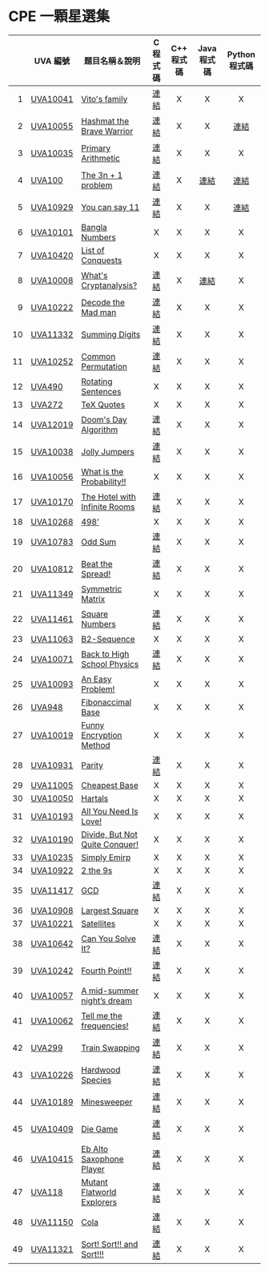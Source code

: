 # CPE 一顆星選集
|   | UVA 編號 | 題目名稱＆說明 | C 程式碼 | C++ 程式碼 | Java 程式碼 | Python 程式碼 |
|--:|----------|----------------|:--------:|:----------:|:-----------:|:-------------:|
| 1 | [UVA10041](https://onlinejudge.org/index.php?option=com_onlinejudge&Itemid=8&category=12&page=show_problem&problem=982) | [Vito's family](UVA10041%20-%20Vito's%20family) | [連結](UVA10041%20-%20Vito's%20family/main.c) | X | X | X |
| 2 | [UVA10055](https://onlinejudge.org/index.php?option=com_onlinejudge&Itemid=8&category=12&page=show_problem&problem=996) | [Hashmat the Brave Warrior](UVA10055%20-%20Hashmat%20the%20brave%20warrior) | [連結](UVA10055%20-%20Hashmat%20the%20brave%20warrior/main.c) | X | X | [連結](UVA10055%20-%20Hashmat%20the%20brave%20warrior/main.py) |
| 3 | [UVA10035](https://onlinejudge.org/index.php?option=com_onlinejudge&Itemid=8&category=12&page=show_problem&problem=976) | [Primary Arithmetic](UVA10035%20-%20Primary%20Arithmetic) | [連結](UVA10035%20-%20Primary%20Arithmetic/main.c) | X | X | X |
| 4 | [UVA100](https://onlinejudge.org/index.php?option=com_onlinejudge&Itemid=8&category=3&page=show_problem&problem=36) | [The 3n + 1 problem](UVA100%20-%20The%203n%20+%201%20problem) | [連結](UVA100%20-%20The%203n%20+%201%20problem/main.c) | X | [連結](UVA100%20-%20The%203n%20+%201%20problem/main.java) | [連結](UVA100%20-%20The%203n%20+%201%20problem/main.py) |
| 5 | [UVA10929](https://onlinejudge.org/index.php?option=com_onlinejudge&Itemid=8&category=21&page=show_problem&problem=1870) | [You can say 11](UVA10929%20-%20You%20can%20say%2011) | [連結](UVA10929%20-%20You%20can%20say%2011/main.c) | X | X | [連結](UVA10929%20-%20You%20can%20say%2011/main.py) |
| 6 | [UVA10101](https://onlinejudge.org/index.php?option=com_onlinejudge&Itemid=8&category=13&page=show_problem&problem=1042) | [Bangla Numbers](UVA10101%20-%20Bangla%20Numbers) | X | X | X | X |
| 7 | [UVA10420](https://onlinejudge.org/index.php?option=com_onlinejudge&Itemid=8&category=16&page=show_problem&problem=1361) | [List of Conquests](UVA10420%20-%20List%20of%20Conquests) | X | X | X | X |
| 8 | [UVA10008](https://onlinejudge.org/index.php?option=com_onlinejudge&Itemid=8&category=12&page=show_problem&problem=949) | [What's Cryptanalysis?](UVA10008%20-%20What's%20Cryptanalysis) | [連結](UVA10008%20-%20What's%20Cryptanalysis/main.c) | X | [連結](UVA10008%20-%20What's%20Cryptanalysis/main.java) | X |
| 9 | [UVA10222](https://onlinejudge.org/index.php?option=com_onlinejudge&Itemid=8&category=14&page=show_problem&problem=1163) | [Decode the Mad man](UVA10222%20-%20Decode%20the%20Mad%20man) | [連結](UVA10222%20-%20Decode%20the%20Mad%20man/main.c) | X | X | X |
|10 | [UVA11332](https://onlinejudge.org/index.php?option=com_onlinejudge&Itemid=8&category=25&page=show_problem&problem=2307) | [Summing Digits](UVA11332%20-%20Summing%20Digits) | [連結](UVA11332%20-%20Summing%20Digits/main.c) | X | X | X |
|11 | [UVA10252](https://onlinejudge.org/index.php?option=com_onlinejudge&Itemid=8&page=show_problem&problem=1193) | [Common Permutation](UVA10252%20-%20ommon%20Permutation) | [連結](UVA10252%20-%20ommon%20Permutation/main.c) | X | X | X |
|12 | [UVA490](https://onlinejudge.org/index.php?option=com_onlinejudge&Itemid=8&category=6&page=show_problem&problem=431) | [Rotating Sentences](UVA490%20-%20Rotating%20Sentences) | X | X | X | X |
|13 | [UVA272](https://onlinejudge.org/index.php?option=com_onlinejudge&Itemid=8&category=4&page=show_problem&problem=208) | [TeX Quotes](UVA272%20-%20TeX%20Quotes) | X | X | X | X |
|14 | [UVA12019](https://onlinejudge.org/index.php?option=com_onlinejudge&Itemid=8&category=242&page=show_problem&problem=3170) | [Doom's Day Algorithm](UVA12019%20-%20Doom's%20Day%20Algorithm) | [連結](UVA12019%20-%20Doom's%20Day%20Algorithm/main.c) | X | X | X |
|15 | [UVA10038](https://onlinejudge.org/index.php?option=com_onlinejudge&Itemid=8&category=12&page=show_problem&problem=979) | [Jolly Jumpers](UVA10038%20-%20Jolly%20Jumpers) | [連結](UVA10038%20-%20Jolly%20Jumpers/main.c) | X | X | X |
|16 | [UVA10056](https://onlinejudge.org/index.php?option=com_onlinejudge&Itemid=8&category=12&page=show_problem&problem=997) | [What is the Probability!!](UVA10056%20-%20What%20is%20the%20Probability!!) | X | X | X | X |
|17 | [UVA10170](https://onlinejudge.org/index.php?option=com_onlinejudge&Itemid=8&category=13&page=show_problem&problem=1111) | [The Hotel with Infinite Rooms](UVA10170%20-%20The%20Hotel%20with%20Infinite%20Rooms) | [連結](UVA10170%20-%20The%20Hotel%20with%20Infinite%20Rooms/main.c) | X | X | X |
|18 | [UVA10268](https://onlinejudge.org/index.php?option=com_onlinejudge&Itemid=8&category=14&page=show_problem&problem=1209) | [498’](UVA10268%20-%20498’) | X | X | X | X |
|19 | [UVA10783](https://onlinejudge.org/index.php?option=com_onlinejudge&Itemid=8&category=19&page=show_problem&problem=1724) | [Odd Sum](UVA10783%20-%20Odd%20Sum) | [連結](UVA10783%20-%20Odd%20Sum/main.c) | X | X | X |
|20 | [UVA10812](https://onlinejudge.org/index.php?option=com_onlinejudge&Itemid=8&category=24&page=show_problem&problem=1753) | [Beat the Spread!](UVA10812%20-%20Beat%20the%20Spread!) | [連結](UVA10812%20-%20Beat%20the%20Spread!/main.c) | X | X | X |
|21 | [UVA11349](https://onlinejudge.org/index.php?option=com_onlinejudge&Itemid=8&category=24&page=show_problem&problem=2324) | [Symmetric Matrix](UVA11349%20-%20Symmetric%20Matrix) | X | X | X | X |
|22 | [UVA11461](https://onlinejudge.org/index.php?option=com_onlinejudge&Itemid=8&category=24&page=show_problem&problem=2456) | [Square Numbers](UVA11461%20-%20Square%20Numbers) | [連結](UVA11461%20-%20Square%20Numbers/main.c) | X | X | X |
|23 | [UVA11063](https://onlinejudge.org/index.php?option=com_onlinejudge&Itemid=8&category=24&page=show_problem&problem=2004) | [B2-Sequence](UVA11063%20-%20B2-Sequence) | X | X | X | X |
|24 | [UVA10071](https://onlinejudge.org/index.php?option=com_onlinejudge&Itemid=8&category=24&page=show_problem&problem=1012) | [Back to High School Physics](UVA10071%20-%20Back%20to%20High%20School%20Physics) | [連結](UVA10071%20-%20Back%20to%20High%20School%20Physics/main.c) | X | X | X |
|25 | [UVA10093](https://onlinejudge.org/index.php?option=com_onlinejudge&Itemid=8&category=24&page=show_problem&problem=1034) | [An Easy Problem!](UVA10093%20-%20An%20Easy%20Problem) | X | X | X | X |
|26 | [UVA948](https://onlinejudge.org/index.php?option=com_onlinejudge&Itemid=8&category=24&page=show_problem&problem=889) | [Fibonaccimal Base](UVA948%20-%20Fibonaccimal%20Base) | X | X | X | X |
|27 | [UVA10019](https://onlinejudge.org/index.php?option=com_onlinejudge&Itemid=8&category=24&page=show_problem&problem=960) | [Funny Encryption Method](UVA10019%20-%20Funny%20Encryption%20Method) | X | X | X | X |
|28 | [UVA10931](https://onlinejudge.org/index.php?option=com_onlinejudge&Itemid=8&category=24&page=show_problem&problem=1872) | [Parity](UVA10931%20-%20Parity) | [連結](UVA10931%20-%20Parity/main.c) | X | X | X |
|29 | [UVA11005](https://onlinejudge.org/index.php?option=com_onlinejudge&Itemid=8&category=24&page=show_problem&problem=1946) | [Cheapest Base](UVA11005%20-%20Cheapest%20Base) | X | X | X | X |
|30 | [UVA10050](https://onlinejudge.org/index.php?option=com_onlinejudge&Itemid=8&category=24&page=show_problem&problem=991) | [Hartals](UVA10050%20-%20Hartals) | X | X | X | X |
|31 | [UVA10193](https://onlinejudge.org/index.php?option=com_onlinejudge&Itemid=8&category=24&page=show_problem&problem=1134) | [All You Need Is Love!](UVA10193%20-%20All%20You%20Need%20Is%20Love!) | X | X | X | X |
|32 | [UVA10190](https://onlinejudge.org/index.php?option=com_onlinejudge&Itemid=8&category=24&page=show_problem&problem=1131) | [Divide, But Not Quite Conquer!](UVA10190%20-%20Divide,%20But%20Not%20Quite%20Conquer!) | X | X | X | X |
|33 | [UVA10235](https://onlinejudge.org/index.php?option=com_onlinejudge&Itemid=8&category=24&page=show_problem&problem=1176) | [Simply Emirp](UVA10235%20-%20Simply%20Emirp) | X | X | X | X |
|34 | [UVA10922](https://onlinejudge.org/index.php?option=com_onlinejudge&Itemid=8&category=24&page=show_problem&problem=1863) | [2 the 9s](UVA10922%20-%202%20the%209s) | X | X | X | X |
|35 | [UVA11417](https://onlinejudge.org/index.php?option=com_onlinejudge&Itemid=8&category=24&page=show_problem&problem=2412) | [GCD](UVA11417%20-%20GCD) | [連結](UVA11417%20-%20GCD/main.c) | X | X | X |
|36 | [UVA10908](https://onlinejudge.org/index.php?option=com_onlinejudge&Itemid=8&category=24&page=show_problem&problem=1849) | [Largest Square](UVA10908%20-%20Largest%20Square) | X | X | X | X |
|37 | [UVA10221](https://onlinejudge.org/index.php?option=com_onlinejudge&Itemid=8&category=24&page=show_problem&problem=1162) | [Satellites](UVA10221%20-%20Satellites) | X | X | X | X |
|38 | [UVA10642](https://onlinejudge.org/index.php?option=com_onlinejudge&Itemid=8&category=24&page=show_problem&problem=1583) | [Can You Solve It?](UVA10642%20-%20Can%20You%20Solve%20It) | [連結](UVA10642%20-%20Can%20You%20Solve%20It/main.c) | X | X | X |
|39 | [UVA10242](https://onlinejudge.org/index.php?option=com_onlinejudge&Itemid=8&category=24&page=show_problem&problem=1183) | [Fourth Point!!](UVA10242%20-%20Fourth%20Point!!) | [連結](UVA10242%20-%20Fourth%20Point!!/main.c) | X | X | X |
|40 | [UVA10057](https://onlinejudge.org/index.php?option=com_onlinejudge&Itemid=8&category=24&page=show_problem&problem=998) | [A mid-summer night’s dream](UVA10057%20-%20A%20mid-summer%20night’s%20dream) | X | X | X | X |
|41 | [UVA10062](https://onlinejudge.org/index.php?option=com_onlinejudge&Itemid=8&category=24&page=show_problem&problem=1003) | [Tell me the frequencies!](UVA10062%20-%20Tell%20me%20the%20frequencies!) | [連結](UVA10062%20-%20Tell%20me%20the%20frequencies!/main.c) | X | X | X |
|42 | [UVA299](https://onlinejudge.org/index.php?option=com_onlinejudge&Itemid=8&category=24&page=show_problem&problem=235) | [Train Swapping](UVA299%20-%20Train%20Swapping) | [連結](UVA299%20-%20Train%20Swapping/main.c) | X | X | X |
|43 | [UVA10226](https://onlinejudge.org/index.php?option=com_onlinejudge&Itemid=8&category=24&page=show_problem&problem=1167) | [Hardwood Species](UVA10226%20-%20Hardwood%20Species) | [連結](UVA10226%20-%20Hardwood%20Species/main.c) | X | X | X |
|44 | [UVA10189](https://onlinejudge.org/index.php?option=com_onlinejudge&Itemid=8&category=24&page=show_problem&problem=1130) | [Minesweeper](UVA10189%20-%20Minesweeper) | [連結](UVA10189%20-%20Minesweeper/main.c) | X | X | X |
|45 | [UVA10409](https://onlinejudge.org/index.php?option=com_onlinejudge&Itemid=8&category=24&page=show_problem&problem=1350) | [Die Game](UVA10409%20-%20Die%20Game) | [連結](UVA10409%20-%20Die%20Game/main.c) | X | X | X |
|46 | [UVA10415](https://onlinejudge.org/index.php?option=com_onlinejudge&Itemid=8&category=24&page=show_problem&problem=1356) | [Eb Alto Saxophone Player](UVA10415%20-%20Eb%20Alto%20Saxophone%20Player) | [連結](UVA10415%20-%20Eb%20Alto%20Saxophone%20Player/main.c) | X | X | X |
|47 | [UVA118](https://onlinejudge.org/index.php?option=com_onlinejudge&Itemid=8&category=24&page=show_problem&problem=54) | [Mutant Flatworld Explorers](UVA118%20-%20Mutant%20Flatworld%20Explorers) | [連結](UVA118%20-%20Mutant%20Flatworld%20Explorers/main.c) | X | X | X |
|48 | [UVA11150](https://onlinejudge.org/index.php?option=com_onlinejudge&Itemid=8&category=24&page=show_problem&problem=2091) | [Cola](UVA11150%20-%20Cola) | [連結](UVA11150%20-%20Cola/main.c) | X | X | X |
|49 | [UVA11321](https://onlinejudge.org/index.php?option=com_onlinejudge&Itemid=8&category=25&page=show_problem&problem=2296) | [Sort! Sort!! and Sort!!!](UVA11321%20-%20Sort!%20Sort!!%20and%20Sort!!!) | [連結](UVA11321%20-%20Sort!%20Sort!!%20and%20Sort!!!/main.c) | X | X | X |
